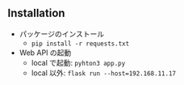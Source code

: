 
## Installation

- パッケージのインストール
  - `pip install -r requests.txt`
- Web API の起動
  - local で起動: `pyhton3 app.py`
  - local 以外: `flask run --host=192.168.11.17`

